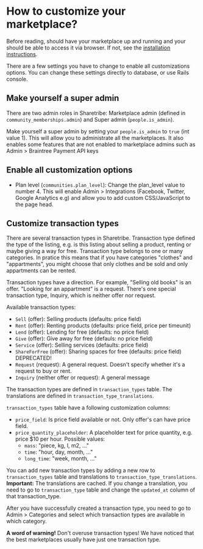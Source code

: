 # How to customize your marketplace?

Before reading, should have your marketplace up and running and your should be able to access it via browser. If not, see the [installation instructions](../README.md).

There are a few settings you have to change to enable all customizations options. You can change these settings directly to database, or use Rails console.

## Make yourself a super admin

There are two admin roles in Sharetribe: Marketplace admin (defined in `community_memberships.admin`) and Super admin (`people.is_admin`).

Make yourself a super admin by setting your `people.is_admin` to `true` (int value 1). This will allow you to administrate all the marketplaces. It also enables some features that are not enabled to marketplace admins such as Admin > Braintree Payment API keys

## Enable all customization options

* Plan level (`communities.plan_level`): Change the plan\_level value to number 4. This will enable Admin > Integrations (Facebook, Twitter, Google Analytics e.g) and allow you to add custom CSS/JavaScript to the page head.

## Customize transaction types

There are several transaction types in Sharetribe. Transaction type defined the type of the listing, e.g. is this listing about selling a product, renting or maybe giving a way for free. Transaction type belongs to one or many categories. In pratice this means that if you have categories "clothes" and "appartments", you might choose that only clothes and be sold and only appartments can be rented.

Transaction types have a direction. For example, "Selling old books" is an offer. "Looking for an appartment" is a request. There's one special transaction type, Inquiry, which is neither offer nor request.

Available transaction types:

* `Sell` (offer): Selling products (defaults: price field)
* `Rent` (offer): Renting products (defaults: price field, price per timeunit)
* `Lend` (offer): Lending for free (defaults: no price field)
* `Give` (offer): Give away for free (defauls: no price field)
* `Service` (offer): Selling services (defaults: price field)
* `ShareForFree` (offer): Sharing spaces for free (defaults: price field) DEPRECATED!
* `Request` (request): A general request. Doesn't specify whether it's a request to buy or rent.
* `Inquiry` (neither offer or request): A general message

The transaction types are defined in `transaction_types` table. The translations are defined in `transaction_type_translations`. 

`transaction_types` table have a following customization columns:

* `price_field`: Is price field available or not. Only offer's can have price field.
* `price_quantity_placeholder`: A placeholder text for price quantity, e.g. price $10 per hour. Possible values: 
  * `mass`: "piece, kg, l, m2, ..."
  * `time`: "hour, day, month, ..."
  * `long_time`: "week, month, ..."

You can add new transaction types by adding a new row to `transaction_types` table and translations to `transaction_type_translations`. **Important:** The translations are cached. If you change a translation, you need to go to `transaction_type` table and change the `updated_at` column of that transaction_type.

After you have successfully created a transaction type, you need to go to Admin > Categories and select which transaction types are available in which category.

**A word of warning!** Don't overuse transaction types! We have noticed that the best marketplaces usually have just one transaction type.

